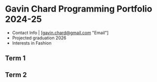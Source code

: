 # Gavin Chard Programming Portfolio 2024-25
* Contact Info | [gavin.chard@gmail.com "Email"]
* Projected graduation 2026
* Interests in Fashion

## Term 1 




## Term 2
